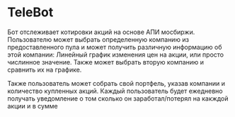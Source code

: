 # TeleBot
Бот отслеживает котировки акций на основе АПИ мосбиржи.
Пользователю может выбрать определенную компанию из предоставленного пула и может получить различную информацию об
этой компании: Линейный график изменения цен на акции, или просто числинное значение. Также может выбрать вторую 
компанию и сравнить их на графике.

Также пользователь может собрать свой портфель, указав компании и количество купленных акций. 
Каждый пользователь будет ежедневно получать уведомление о том сколько он заработал/потерял на какждой акции и в сумме
